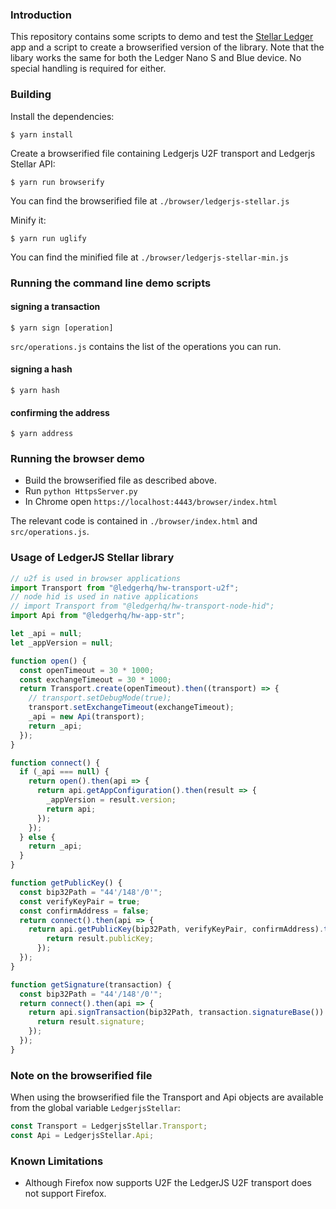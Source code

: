 ### Introduction

This repository contains some scripts to demo and test the [Stellar Ledger](https://github.com/lenondupe/ledger-app-stellar) app and a script to create a browserified version of the library.
Note that the libary works the same for both the Ledger Nano S and Blue device. No special handling is required for either.

### Building

Install the dependencies:
```
$ yarn install
```

Create a browserified file containing Ledgerjs U2F transport and Ledgerjs Stellar API:
```
$ yarn run browserify
```

You can find the browserified file at `./browser/ledgerjs-stellar.js`

Minify it:
```
$ yarn run uglify
```

You can find the minified file at `./browser/ledgerjs-stellar-min.js`

### Running the command line demo scripts

#### signing a transaction

```
$ yarn sign [operation]
```

`src/operations.js` contains the list of the operations you can run.

#### signing a hash

```
$ yarn hash
```

#### confirming the address
```
$ yarn address
```


### Running the browser demo

- Build the browserified file as described above.
- Run `python HttpsServer.py`
- In Chrome open `https://localhost:4443/browser/index.html`

The relevant code is contained in `./browser/index.html` and `src/operations.js`.

### Usage of LedgerJS Stellar library

```javascript
// u2f is used in browser applications
import Transport from "@ledgerhq/hw-transport-u2f";
// node hid is used in native applications
// import Transport from "@ledgerhq/hw-transport-node-hid";
import Api from "@ledgerhq/hw-app-str";

let _api = null;
let _appVersion = null;

function open() {
  const openTimeout = 30 * 1000;
  const exchangeTimeout = 30 * 1000;
  return Transport.create(openTimeout).then((transport) => {
    // transport.setDebugMode(true);
    transport.setExchangeTimeout(exchangeTimeout);
    _api = new Api(transport);
    return _api;
  });
}

function connect() {
  if (_api === null) {
    return open().then(api => {
      return api.getAppConfiguration().then(result => {
        _appVersion = result.version;
        return api;
      });
    });
  } else {
    return _api;
  }
}

function getPublicKey() {
  const bip32Path = "44'/148'/0'";
  const verifyKeyPair = true;
  const confirmAddress = false;
  return connect().then(api => {
    return api.getPublicKey(bip32Path, verifyKeyPair, confirmAddress).then(result => {
        return result.publicKey;
      });
  });
}

function getSignature(transaction) {
  const bip32Path = "44'/148'/0'";
  return connect().then(api => {
    return api.signTransaction(bip32Path, transaction.signatureBase()).then(result => {
      return result.signature;
    });
  });
}
```

### Note on the browserified file

When using the browserified file the Transport and Api objects are available from the global variable `LedgerjsStellar`:

```javascript
const Transport = LedgerjsStellar.Transport;
const Api = LedgerjsStellar.Api;
```

### Known Limitations

- Although Firefox now supports U2F the LedgerJS U2F transport does not support Firefox.

